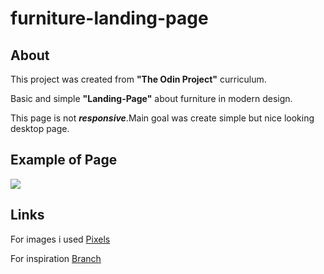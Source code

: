 # furniture-landing-page

## About

This project was created from **"The Odin Project"** curriculum.<p>Basic and simple **"Landing-Page"** about furniture in modern design.</p>

<p>This page is not <strong><em>responsive</em></strong>.Main goal was create simple but nice looking desktop page.</p>

## Example of Page

![](../Pictures/landing-page.png)

## Links

For images i used <a href="https://www.pexels.com/search/working%20office%20furniture/">Pixels</a>

<p>
For inspiration <a href="https://www.branchfurniture.com/">Branch</a></p>
